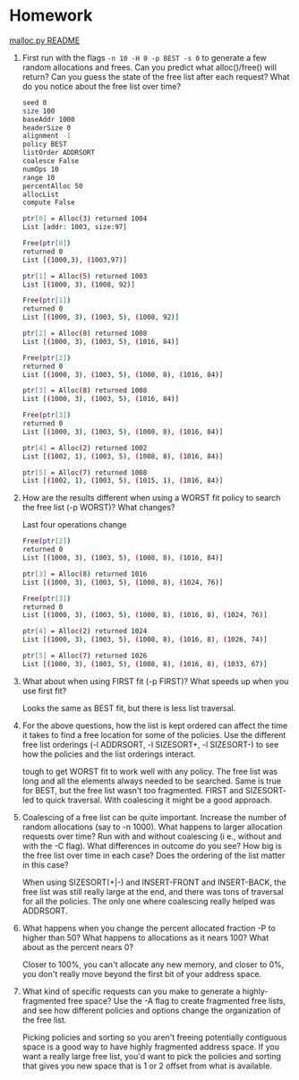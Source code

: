 # Homework
[malloc.py README](https://github.com/remzi-arpacidusseau/ostep-homework/blob/master/vm-freespace/README.md)

1. First run with the flags `-n 10 -H 0 -p BEST -s 0` to generate a few random allocations and frees. Can you predict what alloc()/free() will return? Can you guess the state of the free list after each request? What do you notice about the free list over time?

    ```sh
    seed 0
    size 100
    baseAddr 1000
    headerSize 0
    alignment -1
    policy BEST
    listOrder ADDRSORT
    coalesce False
    numOps 10
    range 10
    percentAlloc 50
    allocList
    compute False

    ptr[0] = Alloc(3) returned 1004
    List [addr: 1003, size:97]

    Free(ptr[0])
    returned 0
    List [(1000,3), (1003,97)]

    ptr[1] = Alloc(5) returned 1003
    List [(1000, 3), (1008, 92)]

    Free(ptr[1])
    returned 0
    List [(1000, 3), (1003, 5), (1008, 92)]

    ptr[2] = Alloc(8) returned 1008
    List [(1000, 3), (1003, 5), (1016, 84)]

    Free(ptr[2])
    returned 0
    List [(1000, 3), (1003, 5), (1008, 8), (1016, 84)]

    ptr[3] = Alloc(8) returned 1008
    List [(1000, 3), (1003, 5), (1016, 84)]

    Free(ptr[3])
    returned 0
    List [(1000, 3), (1003, 5), (1008, 8), (1016, 84)]

    ptr[4] = Alloc(2) returned 1002
    List [(1002, 1), (1003, 5), (1008, 8), (1016, 84)]

    ptr[5] = Alloc(7) returned 1008
    List [(1002, 1), (1003, 5), (1015, 1), (1016, 84)]
    ```

2. How are the results different when using a WORST fit policy to search the free list (-p WORST)? What changes?

    Last four operations change
    ```sh
    Free(ptr[2])
    returned 0
    List [(1000, 3), (1003, 5), (1008, 8), (1016, 84)]

    ptr[3] = Alloc(8) returned 1016
    List [(1000, 3), (1003, 5), (1008, 8), (1024, 76)]

    Free(ptr[3])
    returned 0
    List [(1000, 3), (1003, 5), (1008, 8), (1016, 8), (1024, 76)]

    ptr[4] = Alloc(2) returned 1024
    List [(1000, 3), (1003, 5), (1008, 8), (1016, 8), (1026, 74)]

    ptr[5] = Alloc(7) returned 1026
    List [(1000, 3), (1003, 5), (1008, 8), (1016, 8), (1033, 67)]
    ```

3. What about when using FIRST fit (-p FIRST)? What speeds up when you use first fit?

    Looks the same as BEST fit, but there is less list traversal.

4. For the above questions, how the list is kept ordered can affect the time it takes to find a free location for some of the policies. Use the different free list orderings (-l ADDRSORT, -l SIZESORT+, -l SIZESORT-) to see how the policies and the list orderings interact.

    tough to get WORST fit to work well with any policy. The free list was long and all the elements always needed to be searched. Same is true for BEST, but the free list wasn't too fragmented. FIRST and SIZESORT- led to quick traversal. With coalescing it might be a good approach.

5. Coalescing of a free list can be quite important. Increase the number of random allocations (say to -n 1000). What happens to larger allocation requests over time? Run with and without coalescing (i e., without and with the -C flag). What differences in outcome do you see? How big is the free list over time in each case? Does the ordering of the list matter in this case?

    When using SIZESORT(+|-) and INSERT-FRONT and INSERT-BACK, the free list was still really large at the end, and there was tons of traversal for all the policies. The only one where coalescing really helped was ADDRSORT.

6. What happens when you change the percent allocated fraction -P to higher than 50? What happens to allocations as it nears 100? What about as the percent nears 0?

    Closer to 100%, you can't allocate any new memory, and closer to 0%, you don't really move beyond the first bit of your address space.

7. What kind of specific requests can you make to generate a highly-fragmented free space? Use the -A flag to create fragmented free lists, and see how different policies and options change the organization of the free list.

    Picking policies and sorting so you aren't freeing potentially contiguous space is a good way to have highly fragmented address space. If you want a really large free list, you'd want to pick the policies and sorting that gives you new space that is 1 or 2 offset from what is available.
